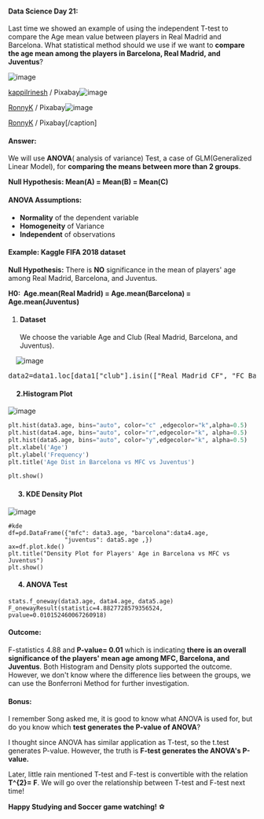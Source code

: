 

#### Data Science Day 21:

Last time we showed an example of using the independent T-test to compare the Age mean value between players in Real Madrid and Barcelona. What statistical method should we use if we want to **compare the age mean among the players in Barcelona, Real Madrid, and Juventus**?

![image](http://upload-images.jianshu.io/upload_images/8699364-448e86f8b6327ee8.jpg?imageMogr2/auto-orient/strip%7CimageView2/2/w/1240)

 [kappilrinesh](https://pixabay.com/users/kappilrinesh/) / Pixabay![image](http://upload-images.jianshu.io/upload_images/8699364-6ffb5f8886104395.jpg?imageMogr2/auto-orient/strip%7CimageView2/2/w/1240)

 [RonnyK](https://pixabay.com/users/RonnyK/) / Pixabay![image](http://upload-images.jianshu.io/upload_images/8699364-67a8ed3f268a93f2.png?imageMogr2/auto-orient/strip%7CimageView2/2/w/1240)

 [RonnyK](https://pixabay.com/users/RonnyK/) / Pixabay[/caption]

#### Answer: 

We will use **ANOVA**( analysis of variance) Test, a case of GLM(Generalized Linear Model), for **comparing the means between more than 2 groups**.

**Null Hypothesis: Mean(A) = Mean(B) = Mean(C)**

#### ANOVA Assumptions:

*   **Normality** of the dependent variable
*   **Homogeneity** of Variance
*   **Independent** of observations

#### **Example: Kaggle FIFA 2018 dataset**

**Null Hypothesis:** There is **NO** significance in the mean of players' age among Real Madrid, Barcelona, and Juventus.

**H0:  Age.mean(Real Madrid) = Age.mean(Barcelona) = Age.mean(Juventus)**

1.  #### Dataset 

    We choose the variable Age and Club (Real Madrid, Barcelona, and Juventus).

    ![image](http://upload-images.jianshu.io/upload_images/8699364-c61fdf045c6f123b.png?imageMogr2/auto-orient/strip%7CimageView2/2/w/1240)

<pre class="EnlighterJSRAW" data-enlighter-language="python">data2=data1.loc[data1["club"].isin(["Real Madrid CF", "FC Barcelona","Juventus"])]</pre>

####      2.Histogram Plot

![image](http://upload-images.jianshu.io/upload_images/8699364-f8a604cc2e241579.png?imageMogr2/auto-orient/strip%7CimageView2/2/w/1240)

```python
plt.hist(data3.age, bins="auto", color="c" ,edgecolor="k",alpha=0.5)
plt.hist(data4.age, bins="auto", color="r",edgecolor="k", alpha=0.5)
plt.hist(data5.age, bins="auto", color="y",edgecolor="k", alpha=0.5)
plt.xlabel('Age')
plt.ylabel('Frequency')
plt.title('Age Dist in Barcelona vs MFC vs Juventus')

plt.show()
```

####       3\. KDE Density Plot

![image](http://upload-images.jianshu.io/upload_images/8699364-9ecb5fb2314c1533.png?imageMogr2/auto-orient/strip%7CimageView2/2/w/1240)

```
#kde
df=pd.DataFrame({"mfc": data3.age, "barcelona":data4.age,
                "juventus": data5.age ,})
ax=df.plot.kde()
plt.title("Density Plot for Players' Age in Barcelona vs MFC vs Juventus")
plt.show()
```

####       4\. ANOVA Test 

```
stats.f_oneway(data3.age, data4.age, data5.age)
F_onewayResult(statistic=4.8827728579356524, pvalue=0.010152460067260918)
```

#### **Outcome:**

F-statistics 4.88 and **P-value= 0.01** which is indicating **there is an overall significance of the players' mean age among MFC, Barcelona, and Juventus**. Both Histogram and Density plots supported the outcome.  However, we don't know where the difference lies between the groups, we can use the Bonferroni Method for further investigation.

#### **Bonus:**

I remember Song asked me, it is good to know what ANOVA is used for, but do you know which **test generates the P-value of ANOVA**?

I thought since ANOVA has similar application as T-test, so the t.test generates P-value.
However, the truth is **F-test generates the ANOVA's P-value.**

Later, little rain mentioned T-test and F-test is convertible with the relation **T^{2}= F**.
We will go over the relationship between T-test and F-test next time!

**Happy Studying and Soccer game watching!** ⚽
